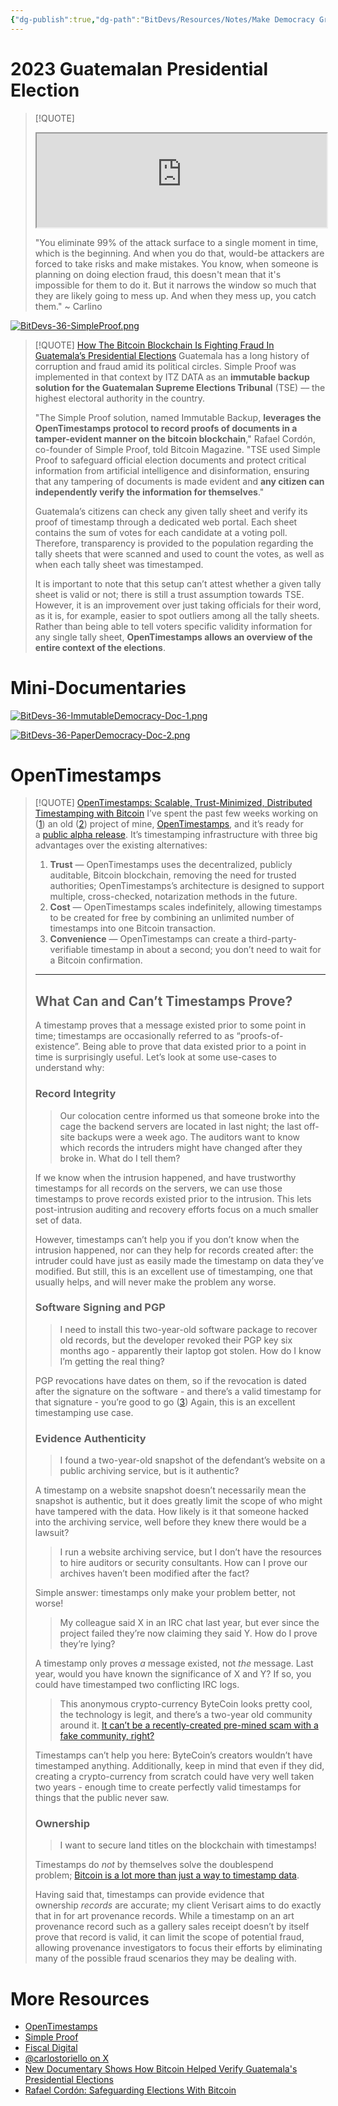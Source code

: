 ```yaml
---
{"dg-publish":true,"dg-path":"BitDevs/Resources/Notes/Make Democracy Great Again with Bitcoin.md","permalink":"/bit-devs/resources/notes/make-democracy-great-again-with-bitcoin/","title":"Make Democracy Great Again with Bitcoin","tags":["bitcoin","bitdevs","politics","democracy","voting","socratic-36"],"noteIcon":"3","created":"2024-07-19T21:35:19.861-10:00","updated":"2024-07-19T22:31:26.192-10:00"}
---
```




# 2023 Guatemalan Presidential Election

> [!QUOTE]
> <iframe src='https://6626b866f2af87-36468692.castos.com/player/1783540' width='100%' height='150'></iframe>
> 
> "You eliminate 99% of the attack surface to a single moment in time, which is the beginning. And when you do that, would-be attackers are forced to take risks and make mistakes. You know, when someone is planning on doing election fraud, this doesn't mean that it's impossible for them to do it. But it narrows the window so much that they are likely going to mess up. And when they mess up, you catch them." 
> ~ Carlino

[![BitDevs-36-SimpleProof.png](/img/user/para/artifacts/BitDevs-36-SimpleProof.png)](https://simpleproof.com/)

> [!QUOTE] [How The Bitcoin Blockchain Is Fighting Fraud In Guatemala’s Presidential Elections](https://bitcoinmagazine.com/culture/bitcoin-blockchain-is-fighting-fraud-in-guatemalas-presidential-elections)
> Guatemala has a long history of corruption and fraud amid its political circles. Simple Proof was implemented in that context by ITZ DATA as an **immutable backup solution for the Guatemalan Supreme Elections Tribunal** (TSE) –– the highest electoral authority in the country.
> 
> "The Simple Proof solution, named Immutable Backup, **leverages the OpenTimestamps protocol to record proofs of documents in a tamper-evident manner on the bitcoin blockchain**," Rafael Cordón, co-founder of Simple Proof, told Bitcoin Magazine. "TSE used Simple Proof to safeguard official election documents and protect critical information from artificial intelligence and disinformation, ensuring that any tampering of documents is made evident and **any citizen can independently verify the information for themselves**."
> 
> Guatemala’s citizens can check any given tally sheet and verify its proof of timestamp through a dedicated web portal. Each sheet contains the sum of votes for each candidate at a voting poll. Therefore, transparency is provided to the population regarding the tally sheets that were scanned and used to count the votes, as well as when each tally sheet was timestamped.
> 
> It is important to note that this setup can’t attest whether a given tally sheet is valid or not; there is still a trust assumption towards TSE. However, it is an improvement over just taking officials for their word, as it is, for example, easier to spot outliers among all the tally sheets. Rather than being able to tell voters specific validity information for any single tally sheet, **OpenTimestamps allows an overview of the entire context of the elections**.

# Mini-Documentaries

[![BitDevs-36-ImmutableDemocracy-Doc-1.png](/img/user/para/artifacts/BitDevs-36-ImmutableDemocracy-Doc-1.png)](https://youtu.be/g0nnM5_Z90E)

[![BitDevs-36-PaperDemocracy-Doc-2.png](/img/user/para/artifacts/BitDevs-36-PaperDemocracy-Doc-2.png)](https://youtu.be/B6pblkaZMCo)

# OpenTimestamps

> [!QUOTE] [OpenTimestamps: Scalable, Trust-Minimized, Distributed Timestamping with Bitcoin](https://petertodd.org/2016/opentimestamps-announcement)
>I’ve spent the past few weeks working on ([1](https://petertodd.org/2016/opentimestamps-announcement#fn:rewrite)) an old ([2](https://petertodd.org/2016/opentimestamps-announcement#fn:first-commit)) project of mine, [OpenTimestamps](https://opentimestamps.org/), and it’s ready for a [public alpha release](https://github.com/opentimestamps/opentimestamps-client/tree/opentimestamps-client-v0.2.0). It’s timestamping infrastructure with three big advantages over the existing alternatives:
>1. **Trust** — OpenTimestamps uses the decentralized, publicly auditable, Bitcoin blockchain, removing the need for trusted authorities; OpenTimestamps’s architecture is designed to support multiple, cross-checked, notarization methods in the future.
>2. **Cost** — OpenTimestamps scales indefinitely, allowing timestamps to be created for free by combining an unlimited number of timestamps into one Bitcoin transaction.
>3. **Convenience** — OpenTimestamps can create a third-party-verifiable timestamp in about a second; you don’t need to wait for a Bitcoin confirmation.
>
> ---
> 
> ## What Can and Can’t Timestamps Prove?
> 
> A timestamp proves that a message existed prior to some point in time; timestamps are occasionally referred to as “proofs-of-existence”. Being able to prove that data existed prior to a point in time is surprisingly useful. Let’s look at some use-cases to understand why:
> 
> ### Record Integrity
> >Our colocation centre informed us that someone broke into the cage the backend servers are located in last night; the last off-site backups were a week ago. The auditors want to know which records the intruders might have changed after they broke in. What do I tell them?
> 
> If we know when the intrusion happened, and have trustworthy timestamps for all records on the servers, we can use those timestamps to prove records existed prior to the intrusion. This lets post-intrusion auditing and recovery efforts focus on a much smaller set of data.
> 
> However, timestamps can’t help you if you don’t know when the intrusion happened, nor can they help for records created after: the intruder could have just as easily made the timestamp on data they’ve modified. But still, this is an excellent use of timestamping, one that usually helps, and will never make the problem any worse.
> 
> ### Software Signing and PGP
> 
> > I need to install this two-year-old software package to recover old records, but the developer revoked their PGP key six months ago - apparently their laptop got stolen. How do I know I’m getting the real thing?
> 
> PGP revocations have dates on them, so if the revocation is dated after the signature on the software - and there’s a valid timestamp for that signature - you’re good to go ([3](https://petertodd.org/2016/opentimestamps-announcement#fn:pgp-revocation)) Again, this is an excellent timestamping use case.
> 
> ### Evidence Authenticity
> 
> > I found a two-year-old snapshot of the defendant’s website on a public archiving service, but is it authentic?
> 
> A timestamp on a website snapshot doesn’t necessarily mean the snapshot is authentic, but it does greatly limit the scope of who might have tampered with the data. How likely is it that someone hacked into the archiving service, well before they knew there would be a lawsuit?
> 
> > I run a website archiving service, but I don’t have the resources to hire auditors or security consultants. How can I prove our archives haven’t been modified after the fact?
> 
> Simple answer: timestamps only make your problem better, not worse!
> 
> > My colleague said X in an IRC chat last year, but ever since the project failed they’re now claiming they said Y. How do I prove they’re lying?
> 
> A timestamp only proves _a_ message existed, not _the_ message. Last year, would you have known the significance of X and Y? If so, you could have timestamped two conflicting IRC logs.
> 
> > This anonymous crypto-currency ByteCoin looks pretty cool, the technology is legit, and there’s a two-year old community around it. [It can’t be a recently-created pre-mined scam with a fake community, right?](https://bitcointalk.org/index.php?topic=740112.0)
> 
> Timestamps can’t help you here: ByteCoin’s creators wouldn’t have timestamped anything. Additionally, keep in mind that even if they did, creating a crypto-currency from scratch could have very well taken two years - enough time to create perfectly valid timestamps for things that the public never saw.
> 
> ### Ownership
> 
> > I want to secure land titles on the blockchain with timestamps!
> 
> Timestamps do _not_ by themselves solve the doublespend problem; [Bitcoin is a lot more than just a way to timestamp data](http://www.metzdowd.com/pipermail/cryptography/2016-August/029947.html).
> 
> Having said that, timestamps can provide evidence that ownership _records_ are accurate; my client Verisart aims to do exactly that in for art provenance records. While a timestamp on an art provenance record such as a gallery sales receipt doesn’t by itself prove that record is valid, it can limit the scope of potential fraud, allowing provenance investigators to focus their efforts by eliminating many of the possible fraud scenarios they may be dealing with. 

# More Resources
- [OpenTimestamps](https://opentimestamps.org/)
- [Simple Proof](https://simpleproof.com/)
- [Fiscal Digital](https://fiscaldigital.net/english)
- [@carlostoriello on X](https://twitter.com/carlostoriello)
- [New Documentary Shows How Bitcoin Helped Verify Guatemala's Presidential Elections](https://bitcoinmagazine.com/culture/documentary-bitcoin-guatemalas-presidential-elections)
- [Rafael Cordón: Safeguarding Elections With Bitcoin](https://www.coindesk.com/consensus-magazine/2024/05/15/rafael-cordon-safeguarding-elections-with-bitcoin/)

